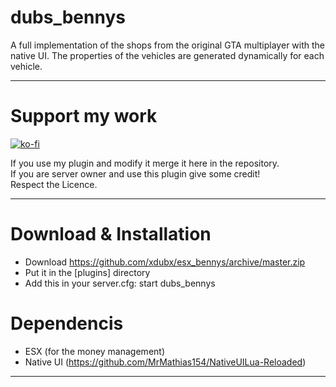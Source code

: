 # dubs_bennys

A full implementation of the shops from the original GTA multiplayer with the native UI. The properties of the vehicles are generated dynamically for each vehicle. 

----------
# Support my work

[![ko-fi](https://ko-fi.com/img/githubbutton_sm.svg)](https://ko-fi.com/E1E0690WK)

If you use my plugin and modify it merge it here in the repository.  
If you are server owner and use this plugin give some credit!  
Respect the Licence.  

-------------------------

# Download & Installation

- Download https://github.com/xdubx/esx_bennys/archive/master.zip
- Put it in the [plugins] directory
- Add this in your server.cfg:
start dubs_bennys

# Dependencis
- ESX (for the money management)
- Native UI (https://github.com/MrMathias154/NativeUILua-Reloaded)

-------------------------

